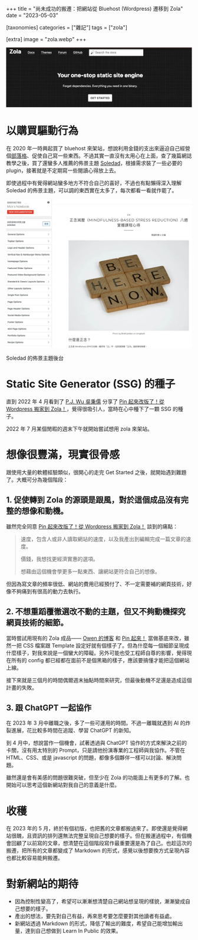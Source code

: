 +++
title = "尚未成功的搬遷：把網站從 Bluehost (Wordpress) 遷移到 Zola"
date = "2023-05-03"

[taxonomies]
categories = ["雜記"]
tags = ["zola"]

[extra]
image = "zola.webp"
+++

![](zola.webp)

<!-- more -->

# 以購買驅動行為

在 2020 年一時興起買了 bluehost 來架站，想說利用金錢的支出來逼迫自己經營個[部落格](https://mickzh.com)、促使自己寫一些東西。不過其實一直沒有太用心在上面，查了幾篇網誌教學之後，買了還蠻多人推薦的佈景主題 [Soledad](https://themeforest.net/item/soledad-multiconcept-blogmagazine-wp-theme/12945398)，根據需求裝了一些必要的 plugin，接著就是不定期寫一些閱讀心得放上去。

即使過程中有覺得網站蠻多地方不符合自己的喜好，不過也有點懶得深入理解 Soledad 的佈景主題，可以調的東西實在太多了，每次都看一看就作罷了。

![](soledad.webp)
<p class="image-caption">Soledad 的佈景主題後台</p>

# Static Site Generator (SSG) 的種子

直到 2022 年 4 月看到了 [P.J. Wu 吳秉儒](https://pinchlime.com/about/) 分享了 [Pin 起來改版了！從 Wordpress 搬家到 Zola！](https://pinchlime.com/blog/rebuilt-pinchlime/)，覺得很吸引人，當時在心中種下了一顆 SSG 的種子。

2022 年 7 月某個閒暇的週末下午就開始嘗試想用 zola 來架站。

# 想像很豐滿，現實很骨感

跟使用大量的軟體經驗類似，很開心的走完 Get Started 之後，就開始遇到難題了。大概可分為幾個階段：

## 1. 促使轉到 Zola 的源頭是跟風，對於這個成品沒有完整的想像和動機。

雖然完全同意 [Pin 起來改版了！從 Wordpress 搬家到 Zola！](https://pinchlime.com/blog/rebuilt-pinchlime/) 談到的痛點：
> 速度，包含人或非人讀取網站的速度，以及我產出到編輯完成一篇文章的速度。
>
> 價錢，我想找更經濟實惠的選項。
>
> 想藉由這個機會學更多一點東西、讓網站更符合自己的想像。

但因為寫文章的頻率很低、網站的費用已經預付了、不一定需要補的網頁技術，好像不夠痛到有很高的動力去執行。

## 2. 不想重蹈覆徹選改不動的主題，但又不夠動機探究網頁技術的細節。

當時嘗試用現有的 Zola 成品—— [Owen 的博客](https://www.owenyoung.com/) 和 [Pin 起來！](https://pinchlime.com/) 當做基底來改，雖然一把 CSS 檔案跟 Template 設定好就有個樣子了。但為什麼每一個細節呈現成什麼樣子，對我來說是一個蠻大的障礙。另外可能也受工程師自尊的影響，覺得現在所有的 config 都已經都在面前不是個黑箱的樣子，應該要搞懂才能把這個網站上線。

接下來就是三個月的時間偶爾週末抽點時間來研究，但最後動機不足還是造成這個計畫的失敗。

## 3. 跟 ChatGPT 一起協作

在 2023 年 3 月中離職之後，多了一些可運用的時間。不過一離職就遇到 AI 的炸裂進展，花比較多時間在追蹤、學習 ChatGPT 的新知。

到 4 月中，想說當作一個機會，試著透過與 ChatGPT 協作的方式來解決之前的卡關，沒有用太特別的 Prompt，只是請他扮演專業的工程師與我協作。不管在 HTML、CSS、或是 javascript 的問題，都像多個夥伴一樣可以討論、解決問題。

雖然還是會有美感的問題很難突破，但至少在 Zola 的功能面上有更多的了解。也開始可以思考這個新網站對我自己的意義是什麼。

# 收穫
在 2023 年的 5 月，終於有個初版，也把舊的文章都搬過來了。即使還是覺得網站很醜，且資訊的排列還無法完整呈現自己想要的樣子。但在搬運過程中，有個機會回顧了以前寫的文章，想清楚在這個階段寫作最重要還是為了自己。也趁這次的搬遷，把所有的文章都變成了 Markdown 的形式，感覺以後想要換方式呈現內容也都比較容易能夠搬遷。

# 對新網站的期待
- 因為控制性變高了，希望可以漸漸想清楚自己網站想呈現的樣貌，漸漸變成自己想要的樣子。
- 產出的想法，要先對自己有益，再來思考要怎麼要對其他讀者有益處。
- 新網站透過 Markdown 的形式，降低了輸出的難度，希望自己能增加輸出量，達到自己想做到 Learn In Public 的效果。

